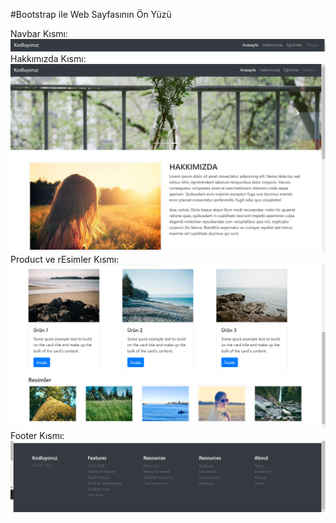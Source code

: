 #Bootstrap ile Web Sayfasının Ön Yüzü


Navbar Kısmı:
![Navbar Kısmı](image/navbar.png)
Hakkımızda Kısmı:
![Hakkımızda Kısmı](image/HakkimizdaKismi.png)
Product ve rEsimler Kısmı:
![Product ve rEsimler Kısmı](image/DigerTetaylar.png)
Footer Kısmı:
![Footer Kısmı](image//Footer.png)